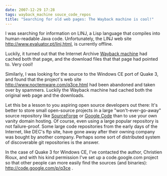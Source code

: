 ```yaml
---
date: 2007-12-29 17:28
tags: wayback_machine souce_code_repos
title: "Searching for old web pages: The Wayback machine is cool!"
---
```


I was searching for information on LINJ, a Lisp language that compiles into
human-readable Java code. Unfortunately, the LINJ web site
http://www.evaluator.pt/linj.html, is currently offline.

Luckily, it turned
out that the Internet Archive [Wayback
machine](http://www.archive.org/web/web.php) had cached both that page, and
the download files that that page had pointed to. Very cool!

Similarly, I was
looking for the source to the Windows CE port of Quake 3, and found that the
project's web site http://www.noctemware.com/q3ce.html had been abandoned and
taken over by spammers. Luckily the Wayback machine had cached both the
original web page and the downloads.

Let this be a lesson to you aspiring open
source developers out there: It's better to store small open-source projects
in a large "won't-ever-go-away" source repository like
[SourceForge](http://www.sourceforge.net/) or [Google
Code](http://code.google.com/) than to use your own vanity domain hosting. Of
course, even using a large popular repository is not failure-proof. Some large
code repositories from the early days of the Internet, like DEC's ftp site,
have gone away after their owning company was bought by another company.
Perhaps some sort of distributed system of discoverable git repositories is
the answer.

In the case of Quake 3 for Windows CE, I've contacted the author,
Christien Rioux, and with his kind permission I've set up a code.google.com
project so that other people can more easily find the sources (and binaries):
<http://code.google.com/p/q3ce> .
